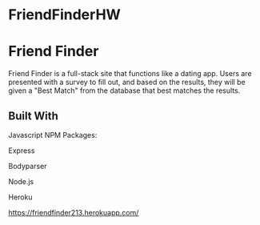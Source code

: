 # FriendFinderHW
# Friend Finder 

Friend Finder is a full-stack site that functions like a dating app. Users are presented with a survey to fill out, and based on the results, they will be given a "Best Match" from the database that best matches the results.
## Built With

Javascript
NPM Packages: 

Express 

Bodyparser

Node.js

Heroku


https://friendfinder213.herokuapp.com/
